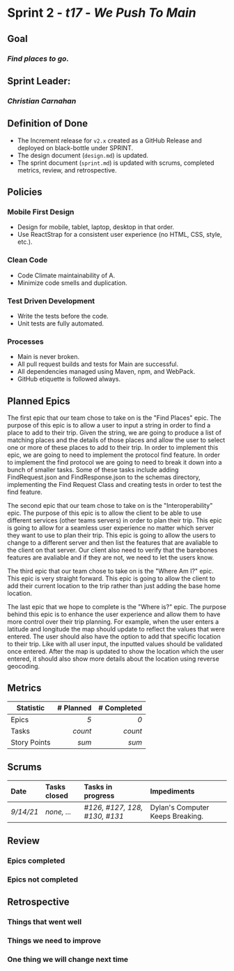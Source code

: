 # Sprint 2 - *t17* - *We Push To Main*

## Goal
### *Find places to go.*

## Sprint Leader: 
### *Christian Carnahan*

## Definition of Done

* The Increment release for `v2.x` created as a GitHub Release and deployed on black-bottle under SPRINT.
* The design document (`design.md`) is updated.
* The sprint document (`sprint.md`) is updated with scrums, completed metrics, review, and retrospective.

## Policies

### Mobile First Design
* Design for mobile, tablet, laptop, desktop in that order.
* Use ReactStrap for a consistent user experience (no HTML, CSS, style, etc.).

### Clean Code
* Code Climate maintainability of A.
* Minimize code smells and duplication.

### Test Driven Development
* Write the tests before the code.
* Unit tests are fully automated.

### Processes
* Main is never broken. 
* All pull request builds and tests for Main are successful.
* All dependencies managed using Maven, npm, and WebPack.
* GitHub etiquette is followed always.


## Planned Epics

The first epic that our team chose to take on is the "Find Places" epic. The purpose of this epic is to allow a user to input a string in order to find a place to add to their trip. Given the string, we are going to produce a list of matching places and the details of those places and allow the user to select one or more of these places to add to their trip. In order to implement this epic, we are going to need to implement the protocol find feature. In order to implement the find protocol we are going to need to break it down into a bunch of smaller tasks. Some of these tasks include adding FindRequest.json and FindResponse.json to the schemas directory, implementing the Find Request Class and creating tests in order to test the find feature.

The second epic that our team chose to take on is the "Interoperability" epic. The purpose of this epic is to allow the client to be able to use different services (other teams servers) in order to plan their trip. This epic is going to allow for a seamless user experience no matter which server they want to use to plan their trip. This epic is going to allow the users to change to a different server and then list the features that are avaliable to the client on that server. Our client also need to verify that the barebones features are avaliable and if they are not, we need to let the users know.

The third epic that our team chose to take on is the "Where Am I?" epic. This epic is very straight forward. This epic is going to allow the client to add their current location to the trip rather than just adding the base home location. 

<p>
The last epic that we hope to complete is the "Where is?" epic.  The purpose behind this epic is to enhance the user experience and allow them to have more control over their trip planning.  For example, when the user enters a latitude and longitude the map should update to reflect the values that were entered.  The user should also have the option to add that specific location to their trip.  Like with all user input, the inputted values should be validated once entered.  After the map is updated to show the location which the user entered, it should also show more details about the location using reverse geocoding.
</p>

## Metrics

| Statistic | # Planned | # Completed |
| --- | ---: | ---: |
| Epics | *5* | *0* |
| Tasks |  *count*   | *count* | 
| Story Points |  *sum*  | *sum* | 


## Scrums

| Date | Tasks closed  | Tasks in progress | Impediments |
| :--- | :--- | :--- | :--- |
| *9/14/21* | *none, ...* | *#126, #127, 128, #130, #131* | Dylan's Computer Keeps Breaking. | 


## Review

### Epics completed  

### Epics not completed 

## Retrospective

### Things that went well

### Things we need to improve

### One thing we will change next time
